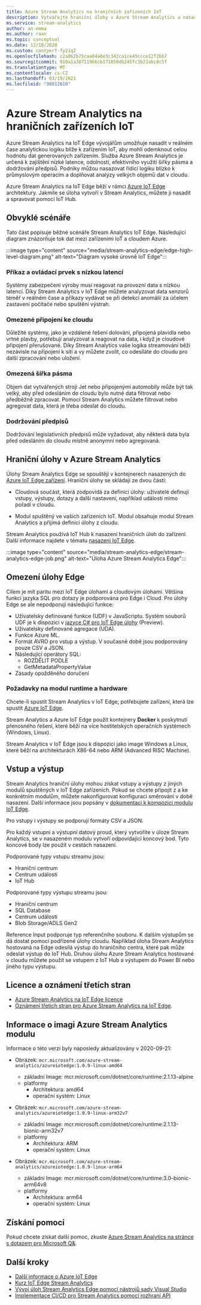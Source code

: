 ```yaml
---
title: Azure Stream Analytics na hraničních zařízeních IoT
description: Vytvářejte hraniční úlohy v Azure Stream Analytics a nasaďte je do zařízení s Azure IoT Edge.
ms.service: stream-analytics
author: an-emma
ms.author: raan
ms.topic: conceptual
ms.date: 12/18/2020
ms.custom: contperf-fy21q2
ms.openlocfilehash: c2a062b75caa84a0e3c342ca1ce45ccce12f2bb7
ms.sourcegitcommit: 910a1a38711966cb171050db245fc3b22abc8c5f
ms.translationtype: MT
ms.contentlocale: cs-CZ
ms.lasthandoff: 03/19/2021
ms.locfileid: "98012610"
---
```

# <a name="azure-stream-analytics-on-iot-edge"></a>Azure Stream Analytics na hraničních zařízeních IoT
 
Azure Stream Analytics na IoT Edge vývojářům umožňuje nasadit v reálném čase analytickou logiku blíže k zařízením IoT, aby mohli odemknout celou hodnotu dat generovaných zařízením. Služba Azure Stream Analytics je určená k zajištění nízké latence, odolnosti, efektivního využití šířky pásma a dodržování předpisů. Podniky můžou nasazovat řídicí logiku blízko k průmyslovým operacím a doplňovat analýzy velkých objemů dat v cloudu.

Azure Stream Analytics na IoT Edge běží v rámci [Azure IoT Edge](https://azure.microsoft.com/campaigns/iot-edge/) architektury. Jakmile se úloha vytvoří v Stream Analytics, můžete ji nasadit a spravovat pomocí IoT Hub.

## <a name="common-scenarios"></a>Obvyklé scénáře

Tato část popisuje běžné scénáře Stream Analytics IoT Edge. Následující diagram znázorňuje tok dat mezi zařízeními IoT a cloudem Azure.

:::image type="content" source="media/stream-analytics-edge/edge-high-level-diagram.png" alt-text="Diagram vysoké úrovně IoT Edge":::

### <a name="low-latency-command-and-control"></a>Příkaz a ovládací prvek s nízkou latencí

Systémy zabezpečení výroby musí reagovat na provozní data s nízkou latencí. Díky Stream Analytics v IoT Edge můžete analyzovat data senzorů téměř v reálném čase a příkazy vydávat se při detekci anomálií za účelem zastavení počítače nebo spuštění výstrah.

### <a name="limited-connectivity-to-the-cloud"></a>Omezené připojení ke cloudu

Důležité systémy, jako je vzdálené řešení dolování, připojená plavidla nebo vrtné plavby, potřebují analyzovat a reagovat na data, i když je cloudové připojení přerušované. Díky Stream Analytics vaše logika streamování běží nezávisle na připojení k síti a vy můžete zvolit, co odesíláte do cloudu pro další zpracování nebo uložení.

### <a name="limited-bandwidth"></a>Omezená šířka pásma

Objem dat vytvářených stroji Jet nebo připojenými automobily může být tak velký, aby před odesláním do cloudu bylo nutné data filtrovat nebo předběžně zpracovat. Pomocí Stream Analytics můžete filtrovat nebo agregovat data, která je třeba odeslat do cloudu.

### <a name="compliance"></a>Dodržování předpisů

Dodržování legislativních předpisů může vyžadovat, aby některá data byla před odesláním do cloudu místně anonymní nebo agregovaná.

## <a name="edge-jobs-in-azure-stream-analytics"></a>Hraniční úlohy v Azure Stream Analytics

Úlohy Stream Analytics Edge se spouštějí v kontejnerech nasazených do [Azure IoT Edge zařízení](../iot-edge/about-iot-edge.md). Hraniční úlohy se skládají ze dvou částí:

* Cloudová součást, která zodpovídá za definici úlohy: uživatelé definují vstupy, výstupy, dotazy a další nastavení, například události mimo pořadí v cloudu.

* Modul spuštěný ve vašich zařízeních IoT. Modul obsahuje modul Stream Analytics a přijímá definici úlohy z cloudu. 

Stream Analytics používá IoT Hub k nasazení hraničních úloh do zařízení. Další informace najdete v tématu [nasazení IoT Edge](../iot-edge/module-deployment-monitoring.md).

:::image type="content" source="media/stream-analytics-edge/stream-analytics-edge-job.png" alt-text="Úloha Azure Stream Analytics Edge":::

## <a name="edge-job-limitations"></a>Omezení úlohy Edge

Cílem je mít paritu mezi IoT Edge úlohami a cloudovým úlohami. Většina funkcí jazyka SQL pro dotazy je podporována pro Edge i Cloud. Pro úlohy Edge se ale nepodporují následující funkce:
* Uživatelsky definované funkce (UDF) v JavaScriptu. Systém souborů UDF je k dispozici v [jazyce C# pro IoT Edge úlohy](./stream-analytics-edge-csharp-udf.md) (Preview).
* Uživatelsky definované agregace (UDA).
* Funkce Azure ML.
* Formát AVRO pro vstup a výstup. V současné době jsou podporovány pouze CSV a JSON.
* Následující operátory SQL:
    * ROZDĚLIT PODLE
    * GetMetadataPropertyValue
* Zásady opožděného doručení

### <a name="runtime-and-hardware-requirements"></a>Požadavky na modul runtime a hardware
Chcete-li spustit Stream Analytics v IoT Edge, potřebujete zařízení, která lze spustit [Azure IoT Edge](https://azure.microsoft.com/campaigns/iot-edge/). 

Stream Analytics a Azure IoT Edge použít kontejnery **Docker** k poskytnutí přenosného řešení, které běží na více hostitelských operačních systémech (Windows, Linux).

Stream Analytics v IoT Edge jsou k dispozici jako image Windows a Linux, které běží na architekturách X86-64 nebo ARM (Advanced RISC Machine). 


## <a name="input-and-output"></a>Vstup a výstup

Stream Analytics hraniční úlohy mohou získat vstupy a výstupy z jiných modulů spuštěných v IoT Edge zařízeních. Pokud se chcete připojit z a ke konkrétním modulům, můžete nakonfigurovat konfiguraci směrování v době nasazení. Další informace jsou popsány v [dokumentaci k kompozici modulu IoT Edge](../iot-edge/module-composition.md).

Pro vstupy i výstupy se podporují formáty CSV a JSON.

Pro každý vstupní a výstupní datový proud, který vytvoříte v úloze Stream Analytics, se v nasazeném modulu vytvoří odpovídající koncový bod. Tyto koncové body lze použít v cestách nasazení.

Podporované typy vstupu streamu jsou:
* Hraniční centrum
* Centrum událostí
* IoT Hub

Podporované typy výstupu streamu jsou:
* Hraniční centrum
* SQL Database
* Centrum událostí
* Blob Storage/ADLS Gen2

Reference Input podporuje typ referenčního souboru. K dalším výstupům se dá dostat pomocí podřízené úlohy cloudu. Například úloha Stream Analytics hostovaná na Edge odesílá výstup do hraničního centra, které pak může odeslat výstup do IoT Hub. Druhou úlohu Azure Stream Analytics hostované v cloudu můžete použít se vstupem z IoT Hub a výstupem do Power BI nebo jiného typu výstupu.

## <a name="license-and-third-party-notices"></a>Licence a oznámení třetích stran
* [Azure Stream Analytics na IoT Edge licence](https://go.microsoft.com/fwlink/?linkid=862827) 
* [Oznámení třetích stran pro Azure Stream Analytics na IoT Edge](https://go.microsoft.com/fwlink/?linkid=862828).

## <a name="azure-stream-analytics-module-image-information"></a>Informace o imagi Azure Stream Analytics modulu 

Informace o této verzi byly naposledy aktualizovány v 2020-09-21:

- Obrázek: `mcr.microsoft.com/azure-stream-analytics/azureiotedge:1.0.9-linux-amd64`
   - základní Image: mcr.microsoft.com/dotnet/core/runtime:2.1.13-alpine
   - platformy
      - Architektura: amd64
      - operační systém: Linux
 
- Obrázek: `mcr.microsoft.com/azure-stream-analytics/azureiotedge:1.0.9-linux-arm32v7`
   - základní Image: mcr.microsoft.com/dotnet/core/runtime:2.1.13-bionic-arm32v7
   - platformy
      - Architektura: ARM
      - operační systém: Linux
 
- Obrázek: `mcr.microsoft.com/azure-stream-analytics/azureiotedge:1.0.9-linux-arm64`
   - základní Image: mcr.microsoft.com/dotnet/core/runtime:3.0-bionic-arm64v8
   - platformy
      - Architektura: arm64
      - operační systém: Linux
      
      
## <a name="get-help"></a>Získání pomoci
Pokud chcete získat další pomoc, zkuste [Azure Stream Analytics na stránce s dotazem pro Microsoft Q&](/answers/topics/azure-stream-analytics.html).

## <a name="next-steps"></a>Další kroky

* [Další informace o Azure IoT Edge](../iot-edge/about-iot-edge.md)
* [Kurz IoT Edge Stream Analytics](../iot-edge/tutorial-deploy-stream-analytics.md)
* [Vývoj úloh Stream Analytics Edge pomocí nástrojů sady Visual Studio](./stream-analytics-tools-for-visual-studio-edge-jobs.md)
* [Implementace CI/CD pro Stream Analytics pomocí rozhraní API](stream-analytics-cicd-api.md)

<!--Link references-->
[stream.analytics.developer.guide]: ../stream-analytics-developer-guide.md
[stream.analytics.scale.jobs]: stream-analytics-scale-jobs.md
[stream.analytics.introduction]: stream-analytics-introduction.md
[stream.analytics.get.started]: stream-analytics-real-time-fraud-detection.md
[stream.analytics.query.language.reference]: /stream-analytics-query/stream-analytics-query-language-reference
[stream.analytics.rest.api.reference]: /rest/api/streamanalytics/
